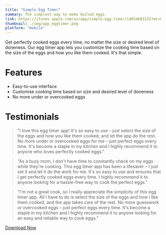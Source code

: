 ```yaml
---
title: "Simple Egg Timer"
summary: The simplest way to make boiled eggs
link: https://itunes.apple.com/us/app/simple-egg-timer/id654683125?mt=8
thumbnail: ./img/app_eggtimer.png
platform: "mobile"
---
```


Get perfectly cooked eggs every time, no matter the size or desired level of doneness. Our egg timer app lets you customize the cooking time based on the size of the eggs and how you like them cooked. It's that simple.

# Features

* Easy-to-use interface
* Customise cooking time based on size and desired level of doneness
* No more under or overcooked eggs

# Testimonials

> "I love this egg timer app! It's so easy to use – just select the size of the eggs and how you like them cooked, and let the app do the rest. No more under or overcooked eggs for me – just perfect eggs every time. It's become a staple in my kitchen and I highly recommend it to anyone who loves perfectly cooked eggs."


> "As a busy mom, I don't have time to constantly check on my eggs while they're cooking. This egg timer app has been a lifesaver – I just set it and let it do the work for me. It's so easy to use and ensures that I get perfectly cooked eggs every time. I highly recommend it to anyone looking for a hassle-free way to cook the perfect eggs."

> "I'm not a great cook, so I really appreciate the simplicity of this egg timer app. All I have to do is select the size of the eggs and how I like them cooked, and the app takes care of the rest. No more guesswork or overcooked eggs – just perfect eggs every time. It's become a staple in my kitchen and I highly recommend it to anyone looking for an easy and reliable way to cook eggs."


[Download Now](https://itunes.apple.com/us/app/simple-egg-timer/id654683125?mt=8)
